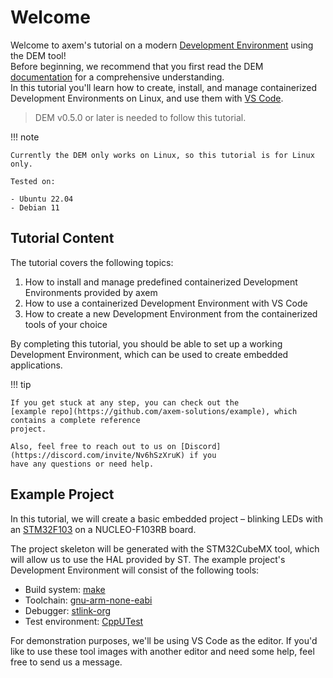 # Welcome

Welcome to axem's tutorial on a modern 
[Development Environment](https://axemsolutions.io/dem_doc/development_environments/) using the DEM 
tool!  
Before beginning, we recommend that you first read the DEM 
[documentation](https://axemsolutions.io/dem_doc/) for a comprehensive understanding.  
In this tutorial you'll learn how to create, install, and manage containerized Development 
Environments on Linux, and use them with [VS Code](https://code.visualstudio.com/). 

> DEM v0.5.0 or later is needed to follow this tutorial.

!!! note

    Currently the DEM only works on Linux, so this tutorial is for Linux only. 

    Tested on:

    - Ubuntu 22.04
    - Debian 11

## Tutorial Content

The tutorial covers the following topics:

1. How to install and manage predefined containerized Development Environments provided by axem
2. How to use a containerized Development Environment with VS Code
3. How to create a new Development Environment from the containerized tools of your choice

By completing this tutorial, you should be able to set up a working Development Environment, which
can be used to create embedded applications.

!!! tip

    If you get stuck at any step, you can check out the 
    [example repo](https://github.com/axem-solutions/example), which contains a complete reference 
    project.

    Also, feel free to reach out to us on [Discord](https://discord.com/invite/Nv6hSzXruK) if you 
    have any questions or need help.

## Example Project

In this tutorial, we will create a basic embedded project – blinking LEDs with an 
[STM32F103](https://www.st.com/en/microcontrollers-microprocessors/stm32f103.html) on a 
NUCLEO-F103RB board.  

The project skeleton will be generated with the STM32CubeMX tool, which will allow us to use the HAL 
provided by ST. The example project's Development Environment will consist of the following tools:

- Build system: [make](https://www.gnu.org/software/make/#documentation)
- Toolchain: [gnu-arm-none-eabi](https://gcc.gnu.org/onlinedocs/)
- Debugger: [stlink-org](https://github.com/stlink-org/stlink)
- Test environment: [CppUTest](http://cpputest.github.io/)

For demonstration purposes, we'll be using VS Code as the editor. If you'd like to use these tool 
images with another editor and need some help, feel free to send us a message.